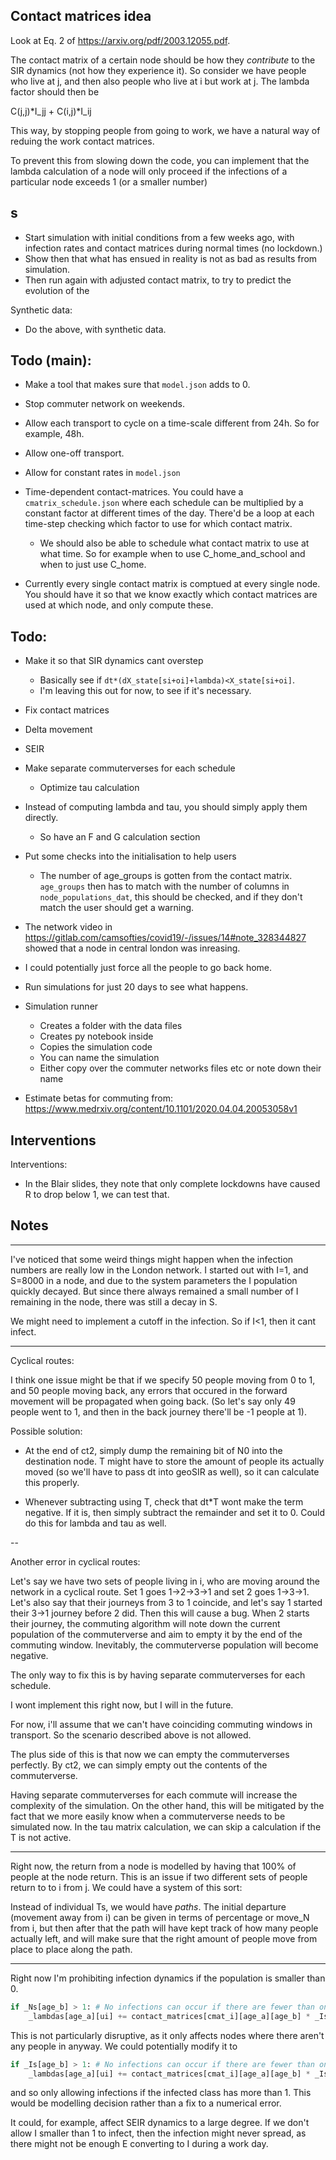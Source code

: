 ## Contact matrices idea

Look at Eq. 2 of https://arxiv.org/pdf/2003.12055.pdf.

The contact matrix of a certain node should be how they *contribute* to the SIR dynamics (not how they experience it). So consider we have
people who live at j, and then also people who live at i but work at j. The lambda factor should then be

C(j,j)\*I_jj + C(i,j)\*I_ij

This way, by stopping people from going to work, we have a natural way of reduing the work contact matrices.

To prevent this from slowing down the code, you can implement that the lambda calculation of a node will only proceed if the infections of
a particular node exceeds 1 (or a smaller number)

## s

- Start simulation with initial conditions from a few weeks ago, with infection rates and contact matrices during normal times (no lockdown.)
- Show then that what has ensued in reality is not as bad as results from simulation.
- Then run again with adjusted contact matrix, to try to predict the evolution of the 

Synthetic data:
- Do the above, with synthetic data.

## Todo (main):

- Make a tool that makes sure that `model.json` adds to 0.

- Stop commuter network on weekends.

- Allow each transport to cycle on a time-scale different from 24h. So for example, 48h.

- Allow one-off transport.

- Allow for constant rates in `model.json`

- Time-dependent contact-matrices. You could have a `cmatrix_schedule.json` where each schedule can be multiplied by a constant factor at different times of the day. There'd be a loop at each time-step checking which factor to use for which contact matrix.
  - We should also be able to schedule what contact matrix to use at what
    time. So for example when to use C_home_and_school and when to just use
    C_home.

- Currently every single contact matrix is comptued at every single node. You should have it so that we know exactly which contact matrices are used at which node, and only compute these.

## Todo:

- Make it so that SIR dynamics cant overstep
   - Basically see if `dt*(dX_state[si+oi]+lambda)<X_state[si+oi]`.
   - I'm leaving this out for now, to see if it's necessary.
- Fix contact matrices
- Delta movement
- SEIR
- Make separate commuterverses for each schedule
  - Optimize tau calculation
- Instead of computing lambda and tau, you should simply apply them directly.
  - So have an F and G calculation section

- Put some checks into the initialisation to help users
  - The number of age_groups is gotten from the contact matrix. `age_groups`
    then has to match with the number of columns in `node_populations_dat`,
    this should be checked, and if they don't match the user should get a warning.

- The network video in https://gitlab.com/camsofties/covid19/-/issues/14#note_328344827
showed that a node in central london was inreasing.

- I could potentially just force all the people to go back home.

- Run simulations for just 20 days to see what happens.

- Simulation runner
  - Creates a folder with the data files
  - Creates py notebook inside
  - Copies the simulation code
  - You can name the simulation
  - Either copy over the commuter networks files etc or note down their name

- Estimate betas for commuting from: https://www.medrxiv.org/content/10.1101/2020.04.04.20053058v1

## Interventions

Interventions:

- In the Blair slides, they note that only complete lockdowns have caused R
 to drop below 1, we can test that.

## Notes

---

I've noticed that some weird things might happen when the infection numbers are
really low in the London network. I started out with I=1, and S=8000 in a node,
and due to the system parameters the I population quickly decayed.  But since
there always remained a small number of I remaining in the node, there was
still a decay in S.

We might need to implement a cutoff in the infection. So if I<1, then it cant infect.

---

Cyclical routes:

I think one issue might be that if we specify 50 people moving from 0 to 1,
and 50 people moving back, any errors that occured in the forward movement will
be propagated when going back. (So let's say only 49 people went to 1, and
then in the back journey there'll be -1 people at 1).

Possible solution:

- At the end of ct2, simply dump the remaining bit of N0 into the destination node. T
might have to store the amount of people its actually moved (so we'll have to pass dt
into geoSIR as well), so it can calculate this properly.

- Whenever subtracting using T, check that dt*T wont make the term negative. If
it is, then simply subtract the remainder and set it to 0. Could do this for lambda and tau as well.


--

Another error in cyclical routes:

Let's say we have two sets of people living in i, who are moving around the network
in a cyclical route. Set 1 goes 1->2->3->1 and set 2 goes 1->3->1. Let's also
say that their journeys from 3 to 1 coincide, and let's say 1 started their 3->1
journey before 2 did. Then this will cause a bug. When 2 starts their journey,
the commuting algorithm will note down the current population of the commuterverse
and aim to empty it by the end of the commuting window. Inevitably, the commuterverse
population will become negative.

The only way to fix this is by having separate commuterverses for each schedule.

I wont implement this right now, but I will in the future.

For now, i'll assume that we can't have coinciding commuting windows in transport.
So the scenario described above is not allowed.

The plus side of this is that now we can empty the commuterverses perfectly.
By ct2, we can simply empty out the contents of the commuterverse.

Having separate commuterverses for each commute will increase the complexity of the
simulation. On the other hand, this will be mitigated by the fact that we more easily
know when a commuterverse needs to be simulated now. In the tau matrix calculation,
we can skip a calculation if the T is not active.

---

Right now, the return from a node is modelled by having that 100% of people at
the node return. This is an issue if two different sets of people return to
to i from j. We could have a system of this sort:

Instead of individual Ts, we would have *paths*. The initial departure (movement
away from i) can be given in terms of percentage or move_N from i, but then after
that the path will have kept track of how many people actually left, and will
make sure that the right amount of people move from place to place along the
path.

---

Right now I'm prohibiting infection dynamics if the population is smaller than 0.

```python
if _Ns[age_b] > 1: # No infections can occur if there are fewer than one person at node
    _lambdas[age_a][ui] += contact_matrices[cmat_i][age_a][age_b] * _Is[age_b] / _Ns[age_b]
```

This is not particularly disruptive, as it only affects nodes where there aren't any people in anyway.
We could potentially modify it to

```python
if _Is[age_b] > 1: # No infections can occur if there are fewer than one person at node
    _lambdas[age_a][ui] += contact_matrices[cmat_i][age_a][age_b] * _Is[age_b] / _Ns[age_b]
```

and so only allowing infections if the infected class has more than 1. This would be modelling decision
rather than a fix to a numerical error.

It could, for example, affect SEIR dynamics to a large degree. If we don't allow I smaller than 1 to infect,
then the infection might never spread, as there might not be enough E converting to I during a work day.